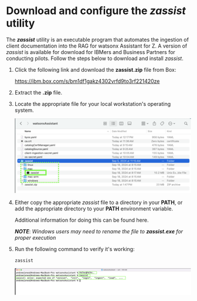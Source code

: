 # Download and configure the ***zassist*** utility

The ***zassist*** utility is an executable program that automates the ingestion of client documentation into the RAG for
watsonx Assistant for Z. A version of *zassist* is available for download for IBMers and Business Partners for
conducting pilots. Follow the steps below to download and install *zassist*.

1. Click the following link and download the **zassist.zip** file from Box:
   
    <a href="https://ibm.box.com/s/bm1df1gakz4302vrfd9to3rf221420ze" target="_blank">https://ibm.box.com/s/bm1df1gakz4302vrfd9to3rf221420ze</a>



2. Extract the **.zip** file.


3. Locate the appropriate file for your local workstation's operating system. 
   
    ![](_attachments/zassist-zip.png)
   

4. Either copy the appropriate *zassist* file to a directory in your **PATH**, or add the appropriate directory to your **PATH** environment variable. 
   
    Additional information for doing this can be found here. 

    ***NOTE***: *Windows users may need to rename the file to **zassist.exe** for proper execution*
   

5. Run the following command to verify it's working:
   
    ```
    zassist
    ```

    ![](_attachments/zassist1.png)